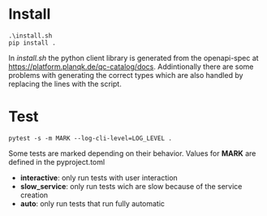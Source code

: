 # Install
````shell
.\install.sh
pip install .
````
In *install.sh* the python client library is generated from the openapi-spec at https://platform.planqk.de/qc-catalog/docs.
Addintionally there are some problems with generating the correct types which are also handled by replacing the lines with the script.

# Test
````shell
pytest -s -m MARK --log-cli-level=LOG_LEVEL .
````

Some tests are marked depending on their behavior. Values for **MARK** are defined in the pyproject.toml
- **interactive**: only run tests with user interaction
- **slow_service**: only run tests wich are slow because of the service creation
- **auto**: only run tests that run fully automatic